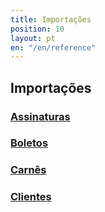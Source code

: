 ```yaml
---
title: Importações
position: 10
layout: pt
en: "/en/reference"
---
```


## Importações

### [Assinaturas](/reference/v1/imports/customer_subscriptions)

### [Boletos](/reference/v1/imports/bank_billets)

### [Carnês](/reference/v1/imports/installments)

### [Clientes](/reference/v1/imports/customers)
